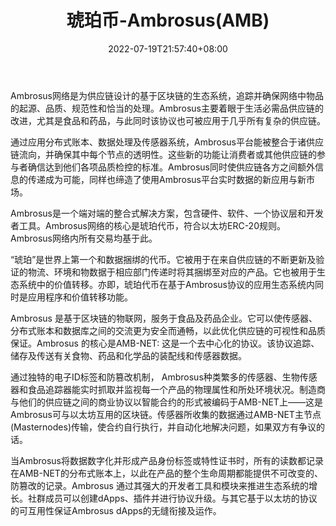 ﻿---
weight: 
title: "琥珀币-Ambrosus(AMB)"
description: "Ambrosus网络是为供应链设计的基于区块链的生态系统，追踪并确保网络中物品的起源、品质、规范性和恰当的处理"
date: 2022-07-19T21:57:40+08:00
lastmod: 2022-07-19T16:45:40+08:00
draft: false
authors: ["浮尘"]
featuredImage: "hupobi-ambrosusamb.webp"
link: "https://ambrosus.io/"
tags: ["数字代币","琥珀币-Ambrosus(AMB)"]
categories: ["navigation"]
navigation: ["数字代币"]
lightgallery: true
toc: true
pinned: false
recommend: false
recommend1: false
---
Ambrosus网络是为供应链设计的基于区块链的生态系统，追踪并确保网络中物品的起源、品质、规范性和恰当的处理。Ambrosus主要着眼于生活必需品供应链的改进，尤其是食品和药品，与此同时该协议也可被应用于几乎所有复杂的供应链。

通过应用分布式账本、数据处理及传感器系统，Ambrosus平台能被整合于诸供应链流向，并确保其中每个节点的透明性。这些新的功能让消费者或其他供应链的参与者确信达到他们各项品质检控的标准。Ambrosus同时使供应链各方之间额外信息的传递成为可能，同样也缔造了使用Ambrosus平台实时数据的新应用与新市场。

Ambrosus是一个端对端的整合式解决方案，包含硬件、软件、一个协议层和开发者工具。Ambrosus网络的核心是琥珀代币，符合以太坊ERC-20规则。Ambrosus网络内所有交易均基于此。

“琥珀”是世界上第一个和数据捆绑的代币。它被用于在来自供应链的不断更新及验证的物流、环境和物数据于相应部门传递时将其捆绑至对应的产品。它也被用于生态系统中的价值转移。亦即，琥珀代币在基于Ambrosus协议的应用生态系统内同时是应用程序和价值转移功能。

Ambrosus 是基于区块链的物联网，服务于食品及药品企业。它可以使传感器、分布式账本和数据库之间的交流更为安全而通畅，以此优化供应链的可视性和品质保证。Ambrosus 的核心是AMB-NET: 这是一个去中心化的协议。该协议追踪、储存及传送有关食物、药品和化学品的装配线和传感器数据。

通过独特的电子ID标签和防篡改机制， Ambrosus种类繁多的传感器、生物传感器和食品追踪器能实时抓取并监视每一个产品的物理属性和所处环境状况。制造商与他们的供应链之间的商业协议以智能合约的形式被编码于AMB-NET上——这是Ambrosus可与以太坊互用的区块链。传感器所收集的数据通过AMB-NET主节点(Masternodes)传输，使合约自行执行，并自动化地解决问题，如果双方有争议的话。

当Ambrosus将数据数字化并形成产品身份标签或特性证书时，所有的读数都记录在AMB-NET的分布式账本上，以此在产品的整个生命周期都能提供不可改变的、防篡改的记录。Ambrosus 通过其强大的开发者工具和模块来推进生态系统的增长。社群成员可以创建dApps、插件并进行协议升级。与其它基于以太坊的协议的可互用性保证Ambrosus dApps的无缝衔接及运作。